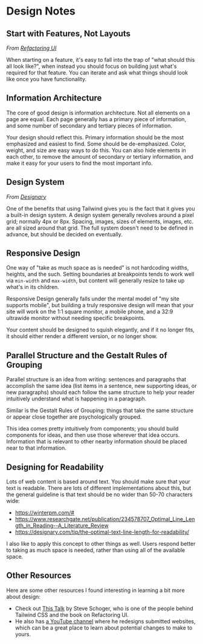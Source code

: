 # Design Notes

## Start with Features, Not Layouts

_From
[Refactoring UI](https://designary.com/tip/spacing-systems-and-scales-ui-design/)_

When starting on a feature, it's easy to fall into the trap of "what should this
all look like?", when instead you should focus on building just what's required
for that feature. You can iterate and ask what things should look like once you
have functionality.

## Information Architecture

The core of good design is information architecture. Not all elements on a page
are equal. Each page generally has a primary piece of information, and some
number of secondary and tertiary pieces of information.

Your design should reflect this. Primary information should be the most
emphasized and easiest to find. Some should be de-emphasized. Color, weight, and
size are easy ways to do this. You can also hide elements in each other, to
remove the amount of secondary or tertiary information, and make it easy for
your users to find the most important info.

## Design System

_From
[Designary](https://designary.com/tip/spacing-systems-and-scales-ui-design/)_

One of the benefits that using Tailwind gives you is the fact that it gives you
a built-in design system. A design system generally revolves around a pixel
grid; normally 4px or 8px. Spacing, images, sizes of elements, images, etc. are
all sized around that grid. The full system doesn't need to be defined in
advance, but should be decided on eventually.

## Responsive Design

One way of "take as much space as is needed" is not hardcoding widths, heights,
and the such. Setting boundaries at breakpoints tends to work well via
`min-width` and `max-width`, but content will generally resize to take up what's
in its children.

Responsive Design generally falls under the mental model of "my site supports
mobile", but building a truly responsive design will mean that your site will
work on the 1:1 square monitor, a mobile phone, and a 32:9 ultrawide monitor
without needing specific breakpoints.

Your content should be designed to squish elegantly, and if it no longer fits,
it should either render a different version, or no longer show.

## Parallel Structure and the Gestalt Rules of Grouping

Parallel structure is an idea from writing: sentences and paragraphs that
accomplish the same idea (list items in a sentence, new supporting ideas, or new
paragraphs) should each follow the same structure to help your reader
intuitively understand what is happening in a paragraph.

Similar is the Gestalt Rules of Grouping: things that take the same structure or
appear close together are psychologically grouped.

This idea comes pretty intuitively from components; you should build components
for ideas, and then use those wherever that idea occurs. Information that is
relevant to other nearby information should be placed near to that information.

## Designing for Readability

Lots of web content is based around text. You should make sure that your text is
readable. There are lots of different implementations about this, but the
general guideline is that text should be no wider than 50-70 characters wide:

- https://winterpm.com/#
- https://www.researchgate.net/publication/234578707_Optimal_Line_Length_in_Reading--A_Literature_Review
- https://designary.com/tip/the-optimal-text-line-length-for-readability/

I also like to apply this concept to other things as well. Users respond better
to taking as much space is needed, rather than using all of the available space.

## Other Resources

Here are some other resources I found interesting in learning a bit more about
design:

- Check out [This Talk](https://www.youtube.com/watch?v=7Z9rrryIOC4) by Steve
  Schoger, who is one of the people behind Tailwind CSS and the book on
  Refactoring UI.
- He also has [a YouTube channel](https://www.youtube.com/@SteveSchoger/videos)
  where he redesigns submitted websites, which can be a great place to learn
  about potential changes to make to yours.
